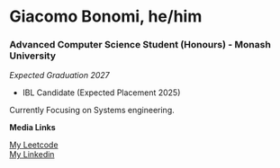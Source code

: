 # Giacomo Bonomi, he/him 

### Advanced Computer Science Student (Honours) - Monash University
*Expected Graduation 2027*

 - IBL Candidate (Expected Placement 2025)

Currently Focusing on Systems engineering.

**Media Links**

[My Leetcode](https://leetcode.com/giacomobonomi/)   
[My Linkedin](https://www.linkedin.com/in/giacomo-bonomi-a74105200/)

<!--
**Kenderdragon/Kenderdragon** is a ✨ _special_ ✨ repository because its `README.md` (this file) appears on your GitHub profile.

Here are some ideas to get you started:

- 🔭 I’m currently working on ...
- 🌱 I’m currently learning ...
- 👯 I’m looking to collaborate on ...
- 🤔 I’m looking for help with ...
- 💬 Ask me about ...
- 📫 How to reach me: ...
- 😄 Pronouns: ...
- ⚡ Fun fact: ...
-->
